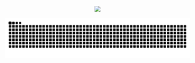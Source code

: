 <div align="center">
  <a href="https://github.com/fernandadiasm">
  <img height="180em" src="https://github-readme-stats.vercel.app/api?username=fernandadiasm&show_icons=true&theme=dracula&include_all_commits=true&count_private=true"/>
</div>

  

![Snake animation](https://github.com/fernandadiasm/fernandadiasm/blob/output/github-contribution-grid-snake.svg)
 
